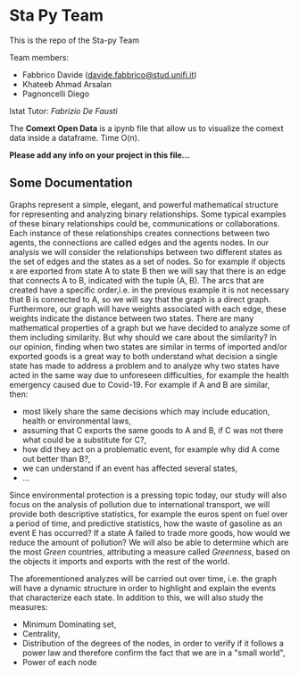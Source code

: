 # Sta Py Team
This is the repo of the Sta-py Team

Team members:
 * Fabbrico Davide (davide.fabbrico@stud.unifi.it)
 * Khateeb Ahmad Arsalan
 * Pagnoncelli Diego

Istat Tutor:
*Fabrizio De Fausti*

The **Comext Open Data** is a ipynb file that allow us to visualize the comext data inside a dataframe. Time O(n).

**Please add any info on your project in this file...**

## Some Documentation

Graphs represent a simple, elegant, and powerful mathematical structure for representing and analyzing binary relationships.
Some typical examples of these binary relationships could be, communications or collaborations.
Each instance of these relationships creates connections between two agents, the connections are called edges and the agents nodes.
In our analysis we will consider the relationships between two different states as the set of edges and the states as a set of nodes.
So for example if objects x are exported from state A to state B then we will say that there is an edge that connects A to B, indicated with the tuple (A, B).
The arcs that are created have a specific order,i.e. in the previous example it is not necessary that B is connected to A, so we will say that the graph is a direct graph.
Furthermore, our graph will have weights associated with each edge, these weights indicate the distance between two states.
There are many mathematical properties of a graph but we have decided to analyze some of them including similarity.
But why should we care about the similarity?
In our opinion, finding when two states are similar in terms of imported and/or exported goods is a great way to both understand what decision a single state has made to address a problem and to analyze why two states have acted in the same way due to unforeseen difficulties, for example the health emergency caused due to Covid-19.
For example if A and B are similar, then:
* most likely share the same decisions which may include education, health or environmental laws,
* assuming that C exports the same goods to A and B, if C was not there what could be a substitute for C?,
* how did they act on a problematic event, for example why did A come out better than B?,
* we can understand if an event has affected several states,
* ...

Since environmental protection is a pressing topic today, our study will also focus on the analysis of pollution due to international transport, we will provide both descriptive statistics, for example the euros spent on fuel over a period of time, and predictive statistics, how the waste of gasoline as an event E has occurred? If a state A failed to trade more goods, how would we reduce the amount of pollution?
We will also be able to determine which are the most *Green* countries, attributing a measure called *Greenness*, based on the objects it imports and exports with the rest of the world.

The aforementioned analyzes will be carried out over time, i.e. the graph will have a dynamic structure in order to highlight and explain the events that characterize each state.
In addition to this, we will also study the measures:
* Minimum Dominating set,
* Centrality,
* Distribution of the degrees of the nodes, in order to verify if it follows a power law and therefore confirm the fact that we are in a "small world",
* Power of each node



